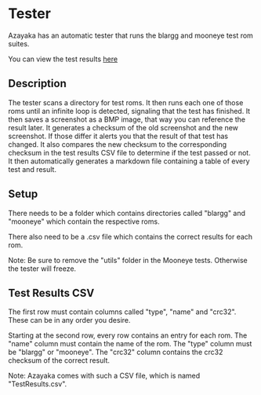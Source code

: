 # Tester

Azayaka has an automatic tester that runs the blargg and mooneye test rom suites.

You can view the test results [here](TestResults.md)

## Description

The tester scans a directory for test roms. It then runs each one of those roms until an infinite loop is detected, signaling that the test has finished. It then saves a screenshot as a BMP image, that way you can reference the result later. It generates a checksum of the old screenshot and the new screenshot. If those differ it alerts you that the result of that test has changed. It also compares the new checksum to the corresponding checksum in the test results CSV file to determine if the test passed or not. It then automatically generates a markdown file containing a table of every test and result.

## Setup

There needs to be a folder which contains directories called "blargg" and "mooneye" which contain the respective roms.

There also need to be a .csv file which contains the correct results for each rom.

Note: Be sure to remove the "utils" folder in the Mooneye tests. Otherwise the tester will freeze. 

## Test Results CSV

The first row must contain columns called "type", "name" and "crc32". These can be in any order you desire.

Starting at the second row, every row contains an entry for each rom. The "name" column must contain the name of the rom. The "type" column must be "blargg" or "mooneye". The "crc32" column contains the crc32 checksum of the correct result.

Note: Azayaka comes with such a CSV file, which is named "TestResults.csv".


